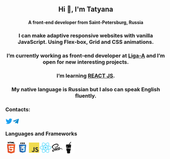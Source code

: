 <h2 align="center">Hi 👋, I'm Tatyana</h2>
<h4 align="center">A front-end developer from Saint-Petersburg, Russia</h4>
<h3 align="center">I can make adaptive responsive websites with vanilla JavaScript. Using Flex-box, Grid and CSS animations.</h3>
<h3 align="center">I’m currently working as front-end developer at <a href="https://ligaa.agency/" target="_blank" rel="nofollow noopener noreferrer">Liga-A</a> and I’m open for new interesting projects.</h3>
<h3 align="center">I’m learning <a href="https://reactjs.org/" target="_blank" rel="nofollow noopener noreferrer">REACT JS</a>.</h3>
<h3 align="center">My native language is Russian but I also can speak English fluently.</h3>

<h3>Contacts:</h3>
<a href="https://twitter.com/tkyzmina" target="blank"><img align="left" src="icons/twitter.svg" alt="tkyzmina" width="22px" /></a>
  <a href="https://t.me/tkyzmina">
  <img align="left" alt="tkyzmina's Telegram" width="22px" src="icons/telegram.svg" />
</a>
<br />

### Languages and Frameworks

<img align="left" src="icons/html.svg" width="36" />
<img align="left" src="icons/css3.svg"   width="36" />
<img align="left" src="icons/js.svg"  width="36" />
<img align="left" src="icons/react.svg"  width="36" />
<img align="left" src="icons/sass.svg"  width="36" />
<img align="left" src="icons/gulp.svg" width="36" />

<br />
<br />
<br />